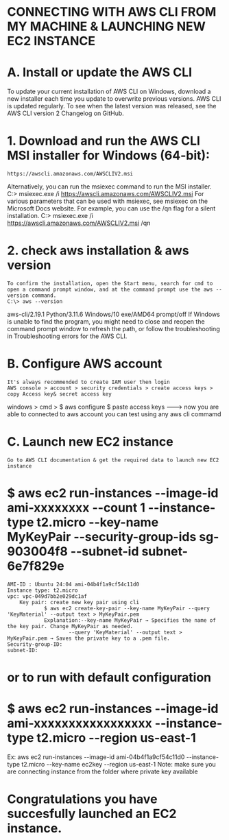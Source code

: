 
# CONNECTING WITH AWS CLI FROM MY MACHINE & LAUNCHING NEW EC2 INSTANCE
# A. Install or update the AWS CLI
To update your current installation of AWS CLI on Windows, download a new installer each time you update to overwrite previous versions. AWS CLI is updated regularly. To see when the latest version was released, see the AWS CLI version 2 Changelog on GitHub.

   # 1.	Download and run the AWS CLI MSI installer for Windows (64-bit):
    https://awscli.amazonaws.com/AWSCLIV2.msi
Alternatively, you can run the msiexec command to run the MSI installer.
C:\> msiexec.exe /i https://awscli.amazonaws.com/AWSCLIV2.msi
For various parameters that can be used with msiexec, see msiexec on the Microsoft Docs website. For example, you can use the /qn flag for a silent installation.
C:\> msiexec.exe /i https://awscli.amazonaws.com/AWSCLIV2.msi /qn

   # 2.	check aws installation & aws version
	To confirm the installation, open the Start menu, search for cmd to open a command prompt window, and at the command prompt use the aws --version command.
	C:\> aws --version
aws-cli/2.19.1 Python/3.11.6 Windows/10 exe/AMD64 prompt/off
If Windows is unable to find the program, you might need to close and reopen the command prompt window to refresh the path, or follow the troubleshooting in Troubleshooting errors for the AWS CLI.
# B. Configure AWS account
	It's always recommended to create IAM user then login
	AWS console > account > security credentials > create access keys > copy Access key& secret access key
   windows > cmd >
      $ aws configure
      $ paste access keys
   ---> now you are able to connected to aws account
     you can test using any aws cli commamd

# C. Launch new EC2 instance
	Go to AWS CLI documentation & get the required data to launch new EC2 instance
# $ aws ec2 run-instances --image-id ami-xxxxxxxx --count 1 --instance-type t2.micro --key-name MyKeyPair --security-group-ids sg-903004f8 --subnet-id subnet-6e7f829e
 	
  	AMI-ID : Ubuntu 24:04 ami-04b4f1a9cf54c11d0
  	Instance type: t2.micro
   	vpc: vpc-049d7bb2e029dc1af
    	Key pair: create new key pair using cli
     			$ aws ec2 create-key-pair --key-name MyKeyPair --query 'KeyMaterial' --output text > MyKeyPair.pem
				Explanation:--key-name MyKeyPair → Specifies the name of the key pair. Change MyKeyPair as needed.
    					--query 'KeyMaterial' --output text > MyKeyPair.pem → Saves the private key to a .pem file.
	Security-group-ID:
 	subnet-ID:
  # or to run with default configuration 
  # $ aws ec2 run-instances --image-id ami-xxxxxxxxxxxxxxxxx --instance-type t2.micro --region us-east-1
  Ex: aws ec2 run-instances --image-id ami-04b4f1a9cf54c11d0 --instance-type t2.micro --key-name ec2key --region us-east-1
  Note: make sure you are connecting instance from the folder where private key available

#  Congratulations you have succesfully launched an EC2 instance.
  

    	
  	


   
